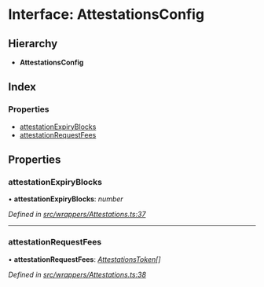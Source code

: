 # Interface: AttestationsConfig

## Hierarchy

* **AttestationsConfig**

## Index

### Properties

* [attestationExpiryBlocks](_wrappers_attestations_.attestationsconfig.md#attestationexpiryblocks)
* [attestationRequestFees](_wrappers_attestations_.attestationsconfig.md#attestationrequestfees)

## Properties

###  attestationExpiryBlocks

• **attestationExpiryBlocks**: *number*

*Defined in [src/wrappers/Attestations.ts:37](https://github.com/celo-org/celo-monorepo/blob/master/packages/contractkit/src/wrappers/Attestations.ts#L37)*

___

###  attestationRequestFees

• **attestationRequestFees**: *[AttestationsToken](_wrappers_attestations_.attestationstoken.md)[]*

*Defined in [src/wrappers/Attestations.ts:38](https://github.com/celo-org/celo-monorepo/blob/master/packages/contractkit/src/wrappers/Attestations.ts#L38)*
